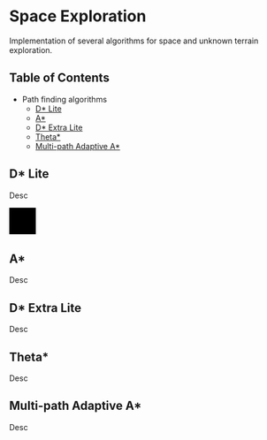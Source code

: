 # Space Exploration
Implementation of several algorithms for space and unknown terrain exploration.

## Table of Contents
- Path finding algorithms
  - [D* Lite](#dlite) 
  - [A*](#a) 
  - [D* Extra Lite](#dextralite) 
  - [Theta*](#theta) 
  - [Multi-path Adaptive A*](#multi-path-a) 


## D* Lite
Desc


<img src="https://github.com/mattianeroni/space-exploration/blob/main/images/dstar.gif" width="48" height="48">

                                                                                                                                             


## A*
Desc


## D* Extra Lite
Desc


## Theta*
Desc


## Multi-path Adaptive A*
Desc

